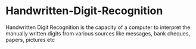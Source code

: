 # Handwritten-Digit-Recognition
Handwritten Digit Recognition is the capacity of a computer to interpret the manually written digits from various sources like messages, bank cheques, papers, pictures etc
